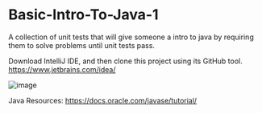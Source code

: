 # Basic-Intro-To-Java-1
A collection of unit tests that will give someone a intro to java by requiring them to solve problems until unit tests pass.

Download IntelliJ IDE, and then clone this project using its GitHub tool. https://www.jetbrains.com/idea/

![image](https://user-images.githubusercontent.com/52364927/216797740-cbc2e1d7-3d87-4d51-bffe-3c64a6dc61f2.png) 

Java Resources: https://docs.oracle.com/javase/tutorial/
